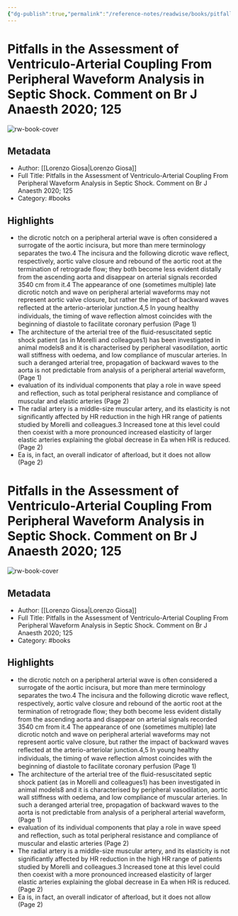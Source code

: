 ```yaml
---
{"dg-publish":true,"permalink":"/reference-notes/readwise/books/pitfalls-in-the-assessment-of-ventriculo-arterial-coupling-from-peripheral-waveform-analysis-in-septic-shock-comment-on-br-j-anaesth-2020-125/"}
---
```


# Pitfalls in the Assessment of Ventriculo-Arterial Coupling From Peripheral Waveform Analysis in Septic Shock. Comment on Br J Anaesth 2020; 125

![rw-book-cover](https://readwise-assets.s3.amazonaws.com/static/images/default-book-icon-7.09749d3efd49.png)

## Metadata
- Author: [[Lorenzo Giosa\|Lorenzo Giosa]]
- Full Title: Pitfalls in the Assessment of Ventriculo-Arterial Coupling From Peripheral Waveform Analysis in Septic Shock. Comment on Br J Anaesth 2020; 125
- Category: #books

## Highlights
- the dicrotic notch on a peripheral arterial wave is often considered a surrogate of the aortic incisura, but more than mere terminology separates the two.4 The incisura and the following dicrotic wave reﬂect, respectively, aortic valve closure and rebound of the aortic root at the termination of retrograde ﬂow; they both become less evident distally from the ascending aorta and disappear on arterial signals recorded 3540 cm from it.4 The appearance of one (sometimes multiple) late dicrotic notch and wave on peripheral arterial waveforms may not represent aortic valve closure, but rather the impact of backward waves reﬂected at the arterio-arteriolar junction.4,5 In young healthy individuals, the timing of wave reﬂection almost coincides with the beginning of diastole to facilitate coronary perfusion (Page 1)
- The architecture of the arterial tree of the ﬂuid-resuscitated septic shock patient (as in Morelli and colleagues1) has been investigated in animal models8 and it is characterised by peripheral vasodilation, aortic wall stiffness with oedema, and low compliance of muscular arteries. In such a deranged arterial tree, propagation of backward waves to the aorta is not predictable from analysis of a peripheral arterial waveform, (Page 1)
- evaluation of its individual components that play a role in wave speed and reﬂection, such as total peripheral resistance and compliance of muscular and elastic arteries (Page 2)
- The radial artery is a middle-size muscular artery, and its elasticity is not signiﬁcantly affected by HR reduction in the high HR range of patients studied by Morelli and colleagues.3 Increased tone at this level could then coexist with a more pronounced increased elasticity of larger elastic arteries explaining the global decrease in Ea when HR is reduced. (Page 2)
- Ea is, in fact, an overall indicator of afterload, but it does not allow (Page 2)
# Pitfalls in the Assessment of Ventriculo-Arterial Coupling From Peripheral Waveform Analysis in Septic Shock. Comment on Br J Anaesth 2020; 125

![rw-book-cover](https://readwise-assets.s3.amazonaws.com/static/images/default-book-icon-7.09749d3efd49.png)

## Metadata
- Author: [[Lorenzo Giosa\|Lorenzo Giosa]]
- Full Title: Pitfalls in the Assessment of Ventriculo-Arterial Coupling From Peripheral Waveform Analysis in Septic Shock. Comment on Br J Anaesth 2020; 125
- Category: #books

## Highlights
- the dicrotic notch on a peripheral arterial wave is often considered a surrogate of the aortic incisura, but more than mere terminology separates the two.4 The incisura and the following dicrotic wave reﬂect, respectively, aortic valve closure and rebound of the aortic root at the termination of retrograde ﬂow; they both become less evident distally from the ascending aorta and disappear on arterial signals recorded 3540 cm from it.4 The appearance of one (sometimes multiple) late dicrotic notch and wave on peripheral arterial waveforms may not represent aortic valve closure, but rather the impact of backward waves reﬂected at the arterio-arteriolar junction.4,5 In young healthy individuals, the timing of wave reﬂection almost coincides with the beginning of diastole to facilitate coronary perfusion (Page 1)
- The architecture of the arterial tree of the ﬂuid-resuscitated septic shock patient (as in Morelli and colleagues1) has been investigated in animal models8 and it is characterised by peripheral vasodilation, aortic wall stiffness with oedema, and low compliance of muscular arteries. In such a deranged arterial tree, propagation of backward waves to the aorta is not predictable from analysis of a peripheral arterial waveform, (Page 1)
- evaluation of its individual components that play a role in wave speed and reﬂection, such as total peripheral resistance and compliance of muscular and elastic arteries (Page 2)
- The radial artery is a middle-size muscular artery, and its elasticity is not signiﬁcantly affected by HR reduction in the high HR range of patients studied by Morelli and colleagues.3 Increased tone at this level could then coexist with a more pronounced increased elasticity of larger elastic arteries explaining the global decrease in Ea when HR is reduced. (Page 2)
- Ea is, in fact, an overall indicator of afterload, but it does not allow (Page 2)
